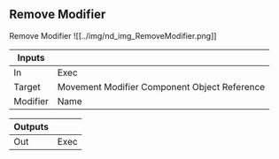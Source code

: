 ## Remove Modifier
Remove Modifier
![[../img/nd_img_RemoveModifier.png]]

|Inputs||
|--|--|
| In | Exec |
| Target | Movement Modifier Component Object Reference |
| Modifier | Name |

|Outputs||
|--|--|
| Out | Exec |
